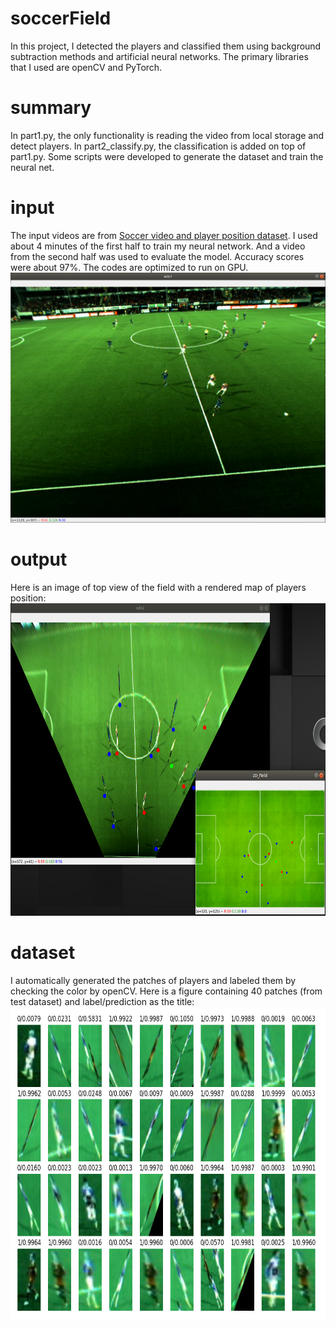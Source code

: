 # soccerField
In this project, I detected the players and classified them using background subtraction methods and artificial neural networks. The primary libraries that I used are openCV and PyTorch.

# summary
In part1.py, the only functionality is reading the video from local storage and detect players.
In part2_classify.py, the classification is added on top of part1.py.
Some scripts were developed to generate the dataset and train the neural net.

# input
The input videos are from [Soccer video and player position dataset](https://dl.acm.org/doi/10.1145/2557642.2563677). I used about 4 minutes of the first half to train my neural network. And a video from the second half was used to evaluate the model. Accuracy scores were about 97%. The codes are optimized to run on GPU.
<br>
<img src="https://github.com/itsAliSali/soccerField/blob/b4a6f703d806a3f7eab033e5aa3ef7cbb3189a08/figures/input.png" width="550" height="400">

# output
Here is an image of top view of the field with a rendered map of players position:
<br>
<img src="https://github.com/itsAliSali/soccerField/blob/90423d95d6fad78ec0b7c128439ff070368d17b2/figures/outputs.png" width="650" height="500">

# dataset
I automatically generated the patches of players and labeled them by checking the color by openCV. Here is a figure containing 40 patches (from test dataset) and label/prediction as the title:
<br>
<img src="https://github.com/itsAliSali/soccerField/blob/b4a6f703d806a3f7eab033e5aa3ef7cbb3189a08/figures/dataset.png" width="600" height="500">

